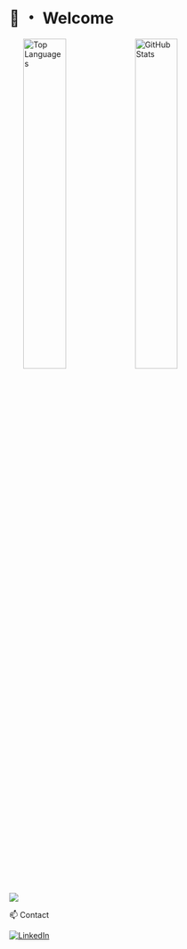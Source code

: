 # 👋 ・ Welcome

<div>
  <img src="https://github-readme-stats.vercel.app/api/top-langs/?username=EuronGreyjoy91&layout=compact&theme=material-palenight&hide_border=true" alt="Top Languages" style="width: 39%; margin-left: 5%;" />
  <img src="https://github-readme-stats.vercel.app/api?username=EuronGreyjoy91&show_icons=true&count_private=true&theme=radical" alt="GitHub Stats" style="width: 39%; margin-right: 5%;" />
</div>

![](https://komarev.com/ghpvc/?username=EuronGreyjoy91)


📫 Contact 


[![LinkedIn](https://img.shields.io/badge/LinkedIn-8A2BE2?style=for-the-badge&logo=linkedin&logoColor=white)](https://www.linkedin.com/in/federico-ignacio-ibarra-berardi-015b13124/)
